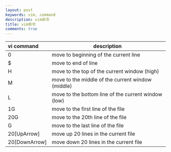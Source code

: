 ```yaml
---
layout: post
keywords: vim, command
description: vim命令
title: vim命令
comments: true
---
```


| vi command | description  |
| :---- | ----  |
| 0 |  move to beginning of the current line |
| $ |  move to end of line |
| H | move to the top of the current window (high) |
| M | move to the middle of the current window (middle) |
| L | move to the bottom line of the current window (low) |
| 1G | move to the first line of the file |
| 20G | move to the 20th line of the file |
| G | move to the last line of the file |
| 20[UpArrow] | move up 20 lines in the current file |
| 20[DownArrow] | move down 20 lines in the current file |